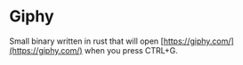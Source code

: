 Giphy
=====

Small binary written in rust that will open [https://giphy.com/](https://giphy.com/)
when you press CTRL+G.
